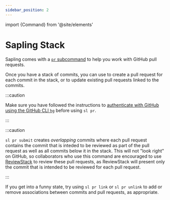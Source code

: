 ```yaml
---
sidebar_position: 2
---
```


import {Command} from '@site/elements'

# Sapling Stack

Sapling comes with a [`pr` subcommand](../commands/pr.md) to help you work with GitHub pull requests.

Once you have a stack of commits, you can use <Command name="pr" linkText="sl pr submit" /> to create a pull request for each commit in the stack, or to update existing pull requests linked to the commits.

:::caution

Make sure you have followed the instructions to [authenticate with GitHub using the GitHub CLI `hg`](../introduction/getting-started#authenticating-with-github) before using `sl pr`.

:::

:::caution

`sl pr submit` creates _overlapping_ commits where each pull request contains the commit that is inteded to be reviewed as part of the pull request as well as all commits below it in the stack. This will not "look right" on GitHub, so collaborators who use this command are encouraged to use [ReviewStack](../addons/reviewstack.md) to review these pull requests, as ReviewStack will present only the commit that is intended to be reviewed for each pull request.

:::

If you get into a funny state, try using `sl pr link` or `sl pr unlink` to add or remove associations between commits and pull requests, as appropriate.
